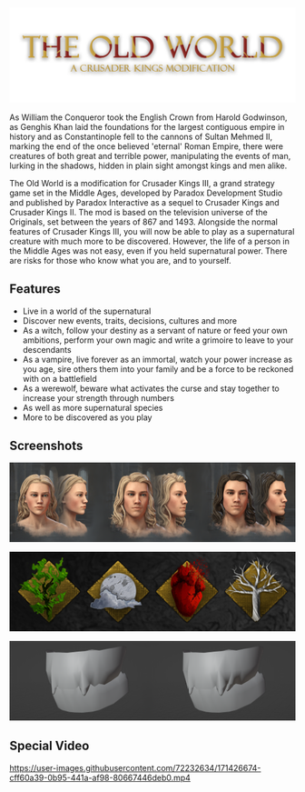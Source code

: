 ![Title](art/text.png)

As William the Conqueror took the English Crown from Harold Godwinson, as Genghis Khan laid the foundations for the largest contiguous empire in history and as Constantinople fell to the cannons of Sultan Mehmed II, marking the end of the once believed 'eternal' Roman Empire, there were creatures of both great and terrible power, manipulating the events of man, lurking in the shadows, hidden in plain sight amongst kings and men alike. 

The Old World is a modification for Crusader Kings III, a grand strategy game set in the Middle Ages, developed by Paradox Development Studio and published by Paradox Interactive as a sequel to Crusader Kings and Crusader Kings II. The mod is based on the television universe of the Originals, set between the years of 867 and 1493. Alongside the normal features of Crusader Kings III, you will now be able to play as a supernatural creature with much more to be discovered. However, the life of a person in the Middle Ages was not easy, even if you held supernatural power. There are risks for those who know what you are, and to yourself.

## Features

- Live in a world of the supernatural
- Discover new events, traits, decisions, cultures and more
- As a witch, follow your destiny as a servant of nature or feed your own ambitions, perform your own magic and write a grimoire to leave to your descendants
- As a vampire, live forever as an immortal, watch your power increase as you age, sire others them into your family and be a force to be reckoned with on a battlefield
- As a werewolf, beware what activates the curse and stay together to increase your strength through numbers
- As well as more supernatural species
- More to be discovered as you play

## Screenshots

![Image 1](preview/image-1.png)

![Image 2](preview/image-2.png)

![Image 3](preview/image-3.png)

## Special Video

https://user-images.githubusercontent.com/72232634/171426674-cff60a39-0b95-441a-af98-80667446deb0.mp4
